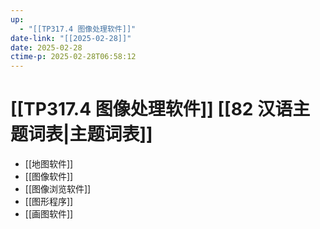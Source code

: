 ```yaml
---
up:
  - "[[TP317.4 图像处理软件]]"
date-link: "[[2025-02-28]]"
date: 2025-02-28
ctime-p: 2025-02-28T06:58:12
---
```


# [[TP317.4 图像处理软件]] [[82 汉语主题词表|主题词表]]

- [[地图软件]]
- [[图像软件]]
- [[图像浏览软件]]
- [[图形程序]]
- [[画图软件]]
